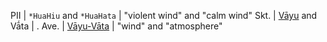 PII | `*HuaHiu` and `*HuaHata` | "violent wind" and "calm wind"
Skt. | [Vāyu](vayu.md) and Vā́ta | .
Ave. | [Vāyu-Vāta](iranian-vayu-vata.md) | "wind" and "atmosphere"